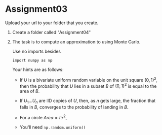 # Assignment03
 
Upload your url to your folder that you create.

1. Create a folder called "Assignment04"
2. The task is to compute an approximation to  using Monte Carlo.

    Use no imports besides

    `import numpy as np`

    Your hints are as follows:

    * If $U$ is a bivariate uniform random variable on the unit square $(0,1)^2$, then the probability that $U$ lies in a subset $B$ of $(0,1)^2$ is equal to the area of $B$.

    * If $U_1\ldots U_n$ are IID copies of $U$, then, as $n$ gets large, the fraction that falls in $B$, converges to the probability of landing in $B$.

    * For a circle $Area=\pi r^2$, 

    * You'll need `np.random.uniform()`
